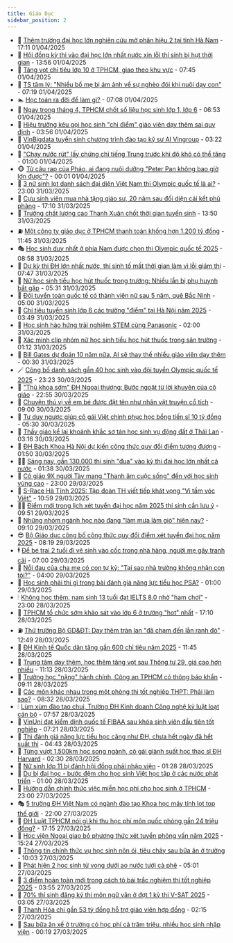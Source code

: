 ```yaml
---
title: Giáo Dục
sidebar_position: 2
---
```


<!-- dantri-giao-duc:START -->
- 🤡 [Thêm trường đại học lớn nghiên cứu mở phân hiệu 2 tại tỉnh Hà Nam](https://dantri.com.vn/giao-duc/them-truong-dai-hoc-lon-nghien-cuu-mo-phan-hieu-2-tai-tinh-ha-nam-20250401194646163.htm) - 17:11 01/04/2025
- 🗽 [Hội đồng kỳ thi vào đại học lớn nhất nước xin lỗi thí sinh bị hụt thời gian](https://dantri.com.vn/giao-duc/hoi-dong-ky-thi-vao-dai-hoc-lon-nhat-nuoc-xin-loi-thi-sinh-bi-hut-thoi-gian-20250401205141669.htm) - 13:56 01/04/2025
- 🚦 [Tăng vọt chỉ tiêu lớp 10 ở TPHCM, giao theo khu vực](https://dantri.com.vn/giao-duc/tang-vot-chi-tieu-lop-10-o-tphcm-giao-theo-khu-vuc-20250401140138827.htm) - 07:45 01/04/2025
- 🌋 [TS tâm lý: &quot;Nhiều bố mẹ bị ám ảnh về sự nghèo đói khi nuôi dạy con&quot;](https://dantri.com.vn/giao-duc/ts-tam-ly-nhieu-bo-me-bi-am-anh-ve-su-ngheo-doi-khi-nuoi-day-con-20250401133326461.htm) - 07:19 01/04/2025
- 🏊 [Học toán ra đời để làm gì?](https://dantri.com.vn/giao-duc/hoc-toan-ra-doi-de-lam-gi-20250401130550934.htm) - 07:08 01/04/2025
- 🎃 [Ngay trong tháng 4, TPHCM chốt số liệu học sinh lớp 1, lớp 6](https://dantri.com.vn/giao-duc/ngay-trong-thang-4-tphcm-chot-so-lieu-hoc-sinh-lop-1-lop-6-20250401134751537.htm) - 06:53 01/04/2025
- 💄 [Hiệu trưởng kêu gọi học sinh &quot;chỉ điểm&quot; giáo viên dạy thêm sai quy định](https://dantri.com.vn/giao-duc/hieu-truong-keu-goi-hoc-sinh-chi-diem-giao-vien-day-them-sai-quy-dinh-20250401100341925.htm) - 03:56 01/04/2025
- 🦅 [VinBigdata tuyển sinh chương trình đào tạo kỹ sư AI Vingroup](https://dantri.com.vn/giao-duc/vinbigdata-tuyen-sinh-chuong-trinh-dao-tao-ky-su-ai-vingroup-20250401095617290.htm) - 03:22 01/04/2025
- 🚦 [&quot;Chạy nước rút&quot; lấy chứng chỉ tiếng Trung trước khi độ khó có thể tăng](https://dantri.com.vn/giao-duc/chay-nuoc-rut-lay-chung-chi-tieng-trung-truoc-khi-do-kho-co-the-tang-20250331134956269.htm) - 01:00 01/04/2025
- 🐵 [Từ câu rap của Pháo, ai đang nuôi dưỡng &quot;Peter Pan không bao giờ lớn được&quot;?](https://dantri.com.vn/giao-duc/tu-cau-rap-cua-phao-ai-dang-nuoi-duong-peter-pan-khong-bao-gio-lon-duoc-20250401060255220.htm) - 00:01 01/04/2025
- 🐘 [3 nữ sinh lọt danh sách đại diện Việt Nam thi Olympic quốc tế là ai?](https://dantri.com.vn/giao-duc/3-nu-sinh-lot-danh-sach-dai-dien-viet-nam-thi-olympic-quoc-te-la-ai-20250331193656099.htm) - 23:00 31/03/2025
- 🦏 [Cựu sinh viên mua nhà tặng giáo sư, 20 năm sau đối diện cái kết phũ phàng](https://dantri.com.vn/giao-duc/cuu-sinh-vien-mua-nha-tang-giao-su-20-nam-sau-doi-dien-cai-ket-phu-phang-20250329191301187.htm) - 17:10 31/03/2025
- 💼 [Trường chất lượng cao Thanh Xuân chốt thời gian tuyển sinh](https://dantri.com.vn/giao-duc/truong-chat-luong-cao-thanh-xuan-chot-thoi-gian-tuyen-sinh-20250331204406262.htm) - 13:50 31/03/2025
- ⛽️ [Một công ty giáo dục ở TPHCM thanh toán khống hơn 1.200 tỷ đồng](https://dantri.com.vn/giao-duc/mot-cong-ty-giao-duc-o-tphcm-thanh-toan-khong-hon-1200-ty-dong-20250331183608112.htm) - 11:45 31/03/2025
- 🎭 [Học sinh duy nhất ở phía Nam được chọn thi Olympic quốc tế 2025](https://dantri.com.vn/giao-duc/hoc-sinh-duy-nhat-o-phia-nam-duoc-chon-thi-olympic-quoc-te-2025-20250331153213611.htm) - 08:58 31/03/2025
- 🎃 [Dự kỳ thi ĐH lớn nhất nước, thí sinh tố mất thời gian làm vì lỗi giám thị](https://dantri.com.vn/giao-duc/du-ky-thi-dh-lon-nhat-nuoc-thi-sinh-to-mat-thoi-gian-lam-vi-loi-giam-thi-20250331143714211.htm) - 07:47 31/03/2025
- 🚀 [Nữ học sinh tiểu học hút thuốc trong trường: Nhiều lần bị phụ huynh bắt gặp](https://dantri.com.vn/giao-duc/nu-hoc-sinh-tieu-hoc-hut-thuoc-trong-truong-nhieu-lan-bi-phu-huynh-bat-gap-20250331121423196.htm) - 05:31 31/03/2025
- 👀 [Đội tuyển toán quốc tế có thành viên nữ sau 5 năm, quê Bắc Ninh](https://dantri.com.vn/giao-duc/doi-tuyen-toan-quoc-te-co-thanh-vien-nu-sau-5-nam-que-bac-ninh-20250331112452848.htm) - 05:00 31/03/2025
- 🌝 [Chỉ tiêu tuyển sinh lớp 6 các trường &quot;điểm&quot; tại Hà Nội năm 2025](https://dantri.com.vn/giao-duc/chi-tieu-tuyen-sinh-lop-6-cac-truong-diem-tai-ha-noi-nam-2025-20250331092254007.htm) - 03:49 31/03/2025
- 🤗 [Học sinh hào hứng trải nghiệm STEM cùng Panasonic](https://dantri.com.vn/giao-duc/hoc-sinh-hao-hung-trai-nghiem-stem-cung-panasonic-20250331000038087.htm) - 02:00 31/03/2025
- 🦄 [Xác minh clip nhóm nữ học sinh tiểu học hút thuốc trong sân trường](https://dantri.com.vn/giao-duc/xac-minh-clip-nhom-nu-hoc-sinh-tieu-hoc-hut-thuoc-trong-san-truong-20250331074502534.htm) - 01:12 31/03/2025
- 🦍 [Bill Gates dự đoán 10 năm nữa, AI sẽ thay thế nhiều giáo viên dạy thêm](https://dantri.com.vn/giao-duc/bill-gates-du-doan-10-nam-nua-ai-se-thay-the-nhieu-giao-vien-day-them-20250330162141934.htm) - 00:30 31/03/2025
- 🪄 [Công bố danh sách gần 40 học sinh vào đội tuyển Olympic quốc tế 2025](https://dantri.com.vn/giao-duc/cong-bo-danh-sach-gan-40-hoc-sinh-vao-doi-tuyen-olympic-quoc-te-2025-20250331062308676.htm) - 23:23 30/03/2025
- 🦆 [&quot;Thủ khoa sớm&quot; ĐH Ngoại thương: Bước ngoặt từ lời khuyên của cô giáo](https://dantri.com.vn/giao-duc/thu-khoa-som-dh-ngoai-thuong-buoc-ngoat-tu-loi-khuyen-cua-co-giao-20250330221058401.htm) - 22:55 30/03/2025
- 🚀 [Chuyện thú vị về em bé được đặt tên như nhân vật truyện cổ tích](https://dantri.com.vn/giao-duc/chuyen-thu-vi-ve-em-be-duoc-dat-ten-nhu-nhan-vat-truyen-co-tich-20250329125946843.htm) - 09:00 30/03/2025
- 🦒 [Tư duy ngược giúp cô gái Việt chinh phục học bổng tiến sĩ 10 tỷ đồng](https://dantri.com.vn/giao-duc/tu-duy-nguoc-giup-co-gai-viet-chinh-phuc-hoc-bong-tien-si-10-ty-dong-20250329230329490.htm) - 05:30 30/03/2025
- 🤡 [Thầy giáo kể lại khoảnh khắc sơ tán học sinh vụ động đất ở Thái Lan](https://dantri.com.vn/giao-duc/thay-giao-ke-lai-khoanh-khac-so-tan-hoc-sinh-vu-dong-dat-o-thai-lan-20250329223830683.htm) - 03:16 30/03/2025
- 🤔 [ĐH Bách Khoa Hà Nội dự kiến công thức quy đổi điểm tương đương](https://dantri.com.vn/giao-duc/dh-bach-khoa-ha-noi-du-kien-cong-thuc-quy-doi-diem-tuong-duong-20250329234010760.htm) - 01:50 30/03/2025
- 🧑‍💻 [Sáng nay, gần 130.000 thí sinh &quot;đua&quot; vào kỳ thi đại học lớn nhất cả nước](https://dantri.com.vn/giao-duc/sang-nay-gan-130000-thi-sinh-dua-vao-ky-thi-dai-hoc-lon-nhat-ca-nuoc-20250330054545751.htm) - 01:38 30/03/2025
- 🤡 [Cô giáo 9X người Tày mang &quot;Thanh âm cuộc sống&quot; đến với học sinh vùng cao](https://dantri.com.vn/giao-duc/co-giao-9x-nguoi-tay-mang-thanh-am-cuoc-song-den-voi-hoc-sinh-vung-cao-20250329212548830.htm) - 23:00 29/03/2025
- 🧠 [S-Race Hà Tĩnh 2025: Tập đoàn TH viết tiếp khát vọng &quot;Vì tầm vóc Việt&quot;](https://dantri.com.vn/giao-duc/s-race-ha-tinh-2025-tap-doan-th-viet-tiep-khat-vong-vi-tam-voc-viet-20250329174518588.htm) - 10:59 29/03/2025
- 🧑‍💻 [Điểm mới trong lịch xét tuyển đại học năm 2025 thí sinh cần lưu ý](https://dantri.com.vn/giao-duc/diem-moi-trong-lich-xet-tuyen-dai-hoc-nam-2025-thi-sinh-can-luu-y-20250329162946517.htm) - 09:51 29/03/2025
- 🧠 [Những nhóm ngành học nào đang &quot;làm mưa làm gió&quot; hiện nay?](https://dantri.com.vn/giao-duc/nhung-nhom-nganh-hoc-nao-dang-lam-mua-lam-gio-hien-nay-20250329155443864.htm) - 09:10 29/03/2025
- 😎 [Bộ Giáo dục công bố công thức quy đổi điểm xét tuyển đại học năm 2025](https://dantri.com.vn/giao-duc/bo-giao-duc-cong-bo-cong-thuc-quy-doi-diem-xet-tuyen-dai-hoc-nam-2025-20250329151253688.htm) - 08:19 29/03/2025
- 🕴 [Để bé trai 2 tuổi đi vệ sinh vào cốc trong nhà hàng, người mẹ gây tranh cãi](https://dantri.com.vn/giao-duc/de-be-trai-2-tuoi-di-ve-sinh-vao-coc-trong-nha-hang-nguoi-me-gay-tranh-cai-20250326165951592.htm) - 07:00 29/03/2025
- 🧠 [Nỗi đau của cha mẹ có con tự kỷ: &quot;Tại sao nhà trường không nhận con tôi?&quot;](https://dantri.com.vn/giao-duc/noi-dau-cua-cha-me-co-con-tu-ky-tai-sao-nha-truong-khong-nhan-con-toi-20250328221652075.htm) - 04:00 29/03/2025
- 🚀 [Học sinh phải thi gì trong bài đánh giá năng lực tiểu học PSA?](https://dantri.com.vn/giao-duc/hoc-sinh-phai-thi-gi-trong-bai-danh-gia-nang-luc-tieu-hoc-psa-20250328120634772.htm) - 01:00 29/03/2025
- 🕯 [Không học thêm, nam sinh 13 tuổi đạt IELTS 8.0 nhờ &quot;ham chơi&quot;](https://dantri.com.vn/giao-duc/khong-hoc-them-nam-sinh-13-tuoi-dat-ielts-80-nho-ham-choi-20250328120809748.htm) - 23:00 28/03/2025
- 🧰 [TPHCM tổ chức sớm khảo sát vào lớp 6 ở trường &quot;hot&quot; nhất](https://dantri.com.vn/giao-duc/tphcm-to-chuc-som-khao-sat-vao-lop-6-o-truong-hot-nhat-20250328184131101.htm) - 17:10 28/03/2025
- ⛽️ [Thứ trưởng Bộ GD&amp;ĐT: Dạy thêm tràn lan &quot;đã chạm đến lằn ranh đỏ&quot;](https://dantri.com.vn/giao-duc/thu-truong-bo-gddt-day-them-tran-lan-da-cham-den-lan-ranh-do-20250328193006607.htm) - 12:49 28/03/2025
- 🤖 [ĐH Kinh tế Quốc dân tăng gần 600 chỉ tiêu năm 2025](https://dantri.com.vn/giao-duc/dh-kinh-te-quoc-dan-tang-gan-600-chi-tieu-nam-2025-20250328184052639.htm) - 11:45 28/03/2025
- 🦍 [Trung tâm dạy thêm, học thêm tăng vọt sau Thông tư 29, giá cao hơn nhiều](https://dantri.com.vn/giao-duc/trung-tam-day-them-hoc-them-tang-vot-sau-thong-tu-29-gia-cao-hon-nhieu-20250328180411649.htm) - 11:13 28/03/2025
- 🐘 [Trường học &quot;nặng&quot; hành chính, Công an TPHCM có thông báo khẩn](https://dantri.com.vn/giao-duc/truong-hoc-nang-hanh-chinh-cong-an-tphcm-co-thong-bao-khan-20250328155320296.htm) - 09:11 28/03/2025
- 🌊 [Các môn khác nhau trong một phòng thi tốt nghiệp THPT: Phải làm sao?](https://dantri.com.vn/giao-duc/cac-mon-khac-nhau-trong-mot-phong-thi-tot-nghiep-thpt-phai-lam-sao-20250328152456471.htm) - 08:32 28/03/2025
- 🕯 [Lùm xùm đào tạo chui, Trường ĐH Kinh doanh Công nghệ kỷ luật loạt cán bộ](https://dantri.com.vn/giao-duc/lum-xum-dao-tao-chui-truong-dh-kinh-doanh-cong-nghe-ky-luat-loat-can-bo-20250328143537968.htm) - 07:57 28/03/2025
- 🐎 [VinUni đạt kiểm định quốc tế FIBAA sau khóa sinh viên đầu tiên tốt nghiệp](https://dantri.com.vn/giao-duc/vinuni-dat-kiem-dinh-quoc-te-fibaa-sau-khoa-sinh-vien-dau-tien-tot-nghiep-20250328140300649.htm) - 07:21 28/03/2025
- 🐻 [Thi đánh giá năng lực tiểu học căng như ĐH, chưa hết ngày đã hết suất thi](https://dantri.com.vn/giao-duc/thi-danh-gia-nang-luc-tieu-hoc-cang-nhu-dh-chua-het-ngay-da-het-suat-thi-20250328112730646.htm) - 04:43 28/03/2025
- 🐎 [Từng vượt 1.500km học song ngành, cô gái giành suất học thạc sĩ ĐH Harvard](https://dantri.com.vn/giao-duc/tung-vuot-1500km-hoc-song-nganh-co-gai-gianh-suat-hoc-thac-si-dh-harvard-20250327230325409.htm) - 02:30 28/03/2025
- 🫣 [Nữ sinh lớp 11 bị đánh hội đồng phải nhập viện](https://dantri.com.vn/giao-duc/nu-sinh-lop-11-bi-danh-hoi-dong-phai-nhap-vien-20250327221751025.htm) - 01:28 28/03/2025
- 🤭 [Dự bị đại học - bước đệm cho học sinh Việt học tập ở các nước phát triển](https://dantri.com.vn/giao-duc/du-bi-dai-hoc-buoc-dem-cho-hoc-sinh-viet-hoc-tap-o-cac-nuoc-phat-trien-20250327193930102.htm) - 01:00 28/03/2025
- 🥳 [Hướng dẫn chính thức việc miễn học phí cho học sinh ở TPHCM](https://dantri.com.vn/giao-duc/huong-dan-chinh-thuc-viec-mien-hoc-phi-cho-hoc-sinh-o-tphcm-20250327210502320.htm) - 23:00 27/03/2025
- 🎭 [5 trường ĐH Việt Nam có ngành đào tạo Khoa học máy tính lọt top thế giới](https://dantri.com.vn/giao-duc/5-truong-dh-viet-nam-co-nganh-dao-tao-khoa-hoc-may-tinh-lot-top-the-gioi-20250327160200483.htm) - 22:00 27/03/2025
- 🥸 [ĐH Luật TPHCM nói gì khi thu học phí môn quốc phòng gần 24 triệu đồng?](https://dantri.com.vn/giao-duc/dh-luat-tphcm-noi-gi-khi-thu-hoc-phi-mon-quoc-phong-gan-24-trieu-dong-20250327233601581.htm) - 17:15 27/03/2025
- 🦣 [Học viện Ngoại giao bỏ phương thức xét tuyển phỏng vấn năm 2025](https://dantri.com.vn/giao-duc/hoc-vien-ngoai-giao-bo-phuong-thuc-xet-tuyen-phong-van-nam-2025-20250327222215901.htm) - 15:24 27/03/2025
- 🤔 [Thông tin chính thức vụ học sinh nôn ói, tiêu chảy sau bữa ăn ở trường](https://dantri.com.vn/giao-duc/thong-tin-chinh-thuc-vu-hoc-sinh-non-oi-tieu-chay-sau-bua-an-o-truong-20250327163442093.htm) - 10:03 27/03/2025
- 🦣 [Phát hiện 2 học sinh tử vong dưới ao nước tưới cà phê](https://dantri.com.vn/giao-duc/phat-hien-2-hoc-sinh-tu-vong-duoi-ao-nuoc-tuoi-ca-phe-20250327105451992.htm) - 05:01 27/03/2025
- 🐲 [3 điểm hoàn toàn mới trong cách tô bài trắc nghiệm thi tốt nghiệp 2025](https://dantri.com.vn/giao-duc/3-diem-hoan-toan-moi-trong-cach-to-bai-trac-nghiem-thi-tot-nghiep-2025-20250327103034415.htm) - 03:55 27/03/2025
- 🔭 [70% thí sinh đăng ký thi môn ngữ văn ở đợt 1 kỳ thi V-SAT 2025](https://dantri.com.vn/giao-duc/70-thi-sinh-dang-ky-thi-mon-ngu-van-o-dot-1-ky-thi-v-sat-2025-20250327084750626.htm) - 03:05 27/03/2025
- 🥷 [Thanh Hóa chi gần 53 tỷ đồng hỗ trợ giáo viên hợp đồng](https://dantri.com.vn/giao-duc/thanh-hoa-chi-gan-53-ty-dong-ho-tro-giao-vien-hop-dong-20250327091139802.htm) - 02:15 27/03/2025
- 🎊 [Sau bữa ăn xế ở trường có học phí cả trăm triệu, nhiều học sinh nhập viện](https://dantri.com.vn/giao-duc/sau-bua-an-xe-o-truong-co-hoc-phi-ca-tram-trieu-nhieu-hoc-sinh-nhap-vien-20250327071130119.htm) - 00:19 27/03/2025<!-- dantri-giao-duc:END -->
